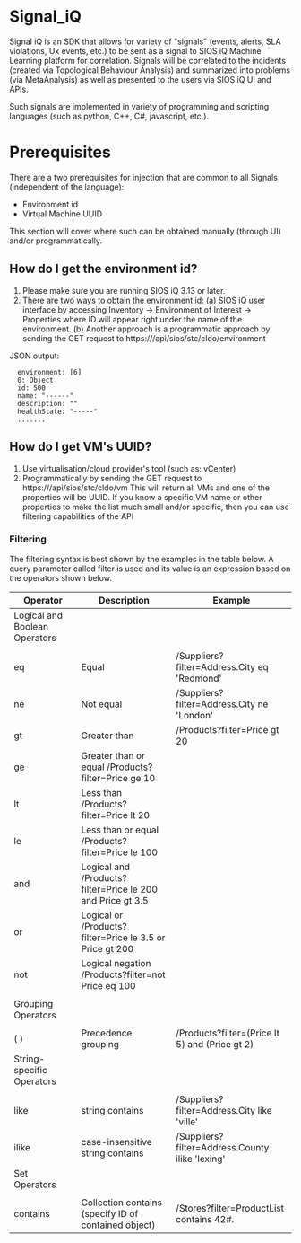 # Signal_iQ

Signal iQ is an SDK that allows for variety of "signals" (events, alerts, SLA violations, Ux events, etc.) to be sent as a signal to SIOS iQ Machine Learning platform for correlation.
Signals will be correlated to the incidents (created via Topological Behaviour Analysis) and summarized into problems (via MetaAnalysis) as well as presented to the users via SIOS iQ UI and APIs.

Such signals are implemented in variety of programming and scripting languages (such as python, C++, C#, javascript, etc.).

# Prerequisites

There are a two prerequisites for injection that are common to all Signals (independent of the language):

* Environment id
* Virtual Machine UUID

This section will cover where such can be obtained manually (through UI) and/or programmatically.

## How do I get the environment id?
1. Please make sure you are running SIOS iQ 3.13 or later.
2. There are two ways to obtain the environment id:
  (a) SIOS iQ user interface by accessing Inventory -> Environment of Interest -> Properties where ID will appear right under the name of the environment.
  (b) Another approach is a programmatic approach by sending the GET request to https://<ip or FQDN>/api/sios/stc/cldo/environment 

JSON output:

```
  environment: [6]
  0: Object
  id: 500
  name: "------"
  description: ""
  healthState: "-----"
  .......
```

## How do I get VM's UUID?

1. Use virtualisation/cloud provider's tool (such as: vCenter)
2. Programmatically  by sending the GET request to https://<ip or FQDN>/api/sios/stc/cldo/vm
This will return all VMs and one of the properties will be UUID. If you know a specific VM name or other properties to make the list much small and/or specific, then you can use filtering capabilities of the API

### Filtering
The filtering syntax is best shown by the examples in the table below.  A query parameter called filter is used and its value is an expression based on the operators shown below.

| Operator                      | Description                                                  | Example                                         |
| ----------------------------- | ------------------------------------------------------------ | ----------------------------------------------- |
| Logical and Boolean Operators |
|                               |                                                              |                                                 |
| eq                            | Equal                                                        | /Suppliers?filter=Address.City eq 'Redmond'     |
| ne                            | Not equal                                                    | /Suppliers?filter=Address.City ne 'London'      |
| gt                            | Greater than                                                 | /Products?filter=Price gt 20                    |
| ge                            | Greater than or equal 	/Products?filter=Price ge 10         |
| lt                            | Less than 	/Products?filter=Price lt 20                     |
| le                            | Less than or equal 	/Products?filter=Price le 100            |
| and                           | Logical and 	/Products?filter=Price le 200 and Price gt 3.5 |
| or                            | Logical or 	/Products?filter=Price le 3.5 or Price gt 200    |
| not                           | Logical negation 	/Products?filter=not Price eq 100          |
|                               |                                                              |                                                 |
| Grouping Operators            |
|                               |                                                              |                                                 |
| ( )                           | Precedence grouping                                          | /Products?filter=(Price lt 5) and (Price gt 2)  |
| String-specific Operators     |
|                               |                                                              |                                                 |
| like                          | string contains                                              | /Suppliers?filter=Address.City like 'ville'     |
| ilike                         | case-insensitive string contains                             | /Suppliers?filter=Address.County ilike 'lexing' |
| Set Operators                 |
|                               |                                                              |                                                 |
| contains                      | Collection contains (specify ID of contained object)         | /Stores?filter=ProductList contains 42#.        |
